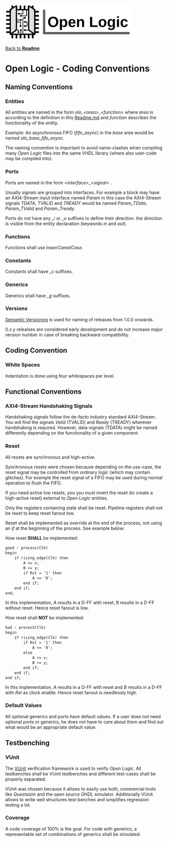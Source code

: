 <img src="../doc/Logo.png" alt="Logo" width="400">

[Back to **Readme**](../Readme.md)

# Open Logic - Coding Conventions

## Naming Conventions

### Entities

All entities are named in the form *olo\_\<area\>\_\<function\>* where *area* is according to the definition in this [Readme.md](../Readme.md) and *function* describes the functionality of the entity.

Example: An asynchronous FIFO (*fifo_async*) in the *base* area would be named *olo_base_fifo_async*.

The naming convention is important to avoid name-clashes when compiling many *Open Logic* files into the same VHDL library (where also user-code may be compiled into).

### Ports

Ports are named in the form *\<interface\>_\<signal\>* .

Usually signals are grouped into interfaces. For example a block may have an AXI4-Stream input interface named *Param* in this case the AXI4-Stream signals *TDATA*, *TVALID* and *TREADY* would be named *Param_TData*, *Param_TValid* and *Param_Tready*.

Ports do not have any *_i* or *_o* suffixes to define their direction. the direction is visible from the entity declaration (keywords *in* and *out*). 

### Functions

Functions shall use *lowerCamelCase*.

### Constants

Constants shall have *_c* suffixes.

### Generics

Generics shall have *_g* suffixes.

### Versions

[Semantic Versioning](https://semver.org/) is used for naming of releases from 1.0.0 onwards.

0.x.y relealses are considered early development and do not increase major version number in case of breaking backward compatibility.

## Coding Convention

### White Spaces

Indentation is done using four whitespaces per level.

## Functional Conventions

### AXI4-Stream Handshaking Signals

Handshaking signals follow the de-facto industry standard AXI4-Stream. You will find the signals *Valid* (TVALID) and *Ready* (TREADY) wherever handshaking is required. However, data-signals (TDATA) might be named differently depending on the functionality of a given component.

### Reset

All resets are synchronous and high-active. 

Synchronous resets were chosen because depending on the use-case, the reset signal may be controlled from ordinary logic (which may contain glitches). For example the reset signal of a FIFO may be used during normal operation to flush the FIFO.

If you need active low resets, you you must invert the reset (to create a high-active reset) external to *Open Logic* entities.

Only the registers containing state shall be reset. Pipeline registers shall not be reset to keep reset fanout low.

Reset shall be implemented as override at the end of the process, not using an *if* at the beginning of the process. See example below:

How reset **SHALL** be implemented:

```
good : process(Clk)
begin
    if rising_edge(Clk) then
        A <= x; 
        B <= y;
        if Rst = '1' then
            A <= '0';
        end if;
    end if;
end;
```

In this implementation, *A* results in a D-FF with reset, B results in a D-FF without reset. Hence reset fanout is low.

How reset shall **NOT** be implemented:

```
bad : procesS(Clk)
begin
    if rising_edge(Clk) then
        if Rst = '1' then
            A <= '0';
        else
            A <= x;
            B <= y;
        end if;
    end if;
end if;
```

In this implementation, *A* results in a D-FF with reset and *B* results in a D-FF with *Rst* as clock enable. Hence reset fanout is needlessly high.

### Default Values

All optional generics and ports have default values. If a user does not need optional ports or generics, he does not have to care about them and find out what would be an appropriate default value.

## Testbenching

### VUnit

The [VUnit](https://vunit.github.io/) verification framework is used to verify *Open Logic*. All testbenches shall be VUnit testbenches and different test-cases shall be properly separated.

VUnit was chosen because it allows to easily use both, commercial tools like *Questasim* and the open source *GHDL* simulator. Additionally VUnit allows to write well structures test-benches and simplifies regression testing a lot.

### Coverage

A code coverage of 100% is the goal. For code with generics, a representable set of combinations of generics shall be simulated.













